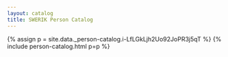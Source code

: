 ```yaml
---
layout: catalog
title: SWERIK Person Catalog
---
```

{% assign p = site.data._person-catalog.i-LfLGkLjh2Uo92JoPR3j5qT %}
{% include person-catalog.html p=p %}

